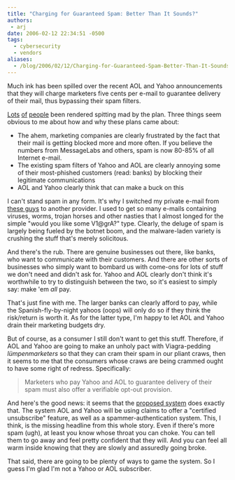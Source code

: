 ```yaml
---
title: "Charging for Guaranteed Spam: Better Than It Sounds?"
authors:
 - arj
date: 2006-02-12 22:34:51 -0500
tags:
  - cybersecurity
  - vendors
aliases:
  - /blog/2006/02/12/Charging-for-Guaranteed-Spam-Better-Than-It-Sounds/
---
```

Much ink has been spilled over the recent AOL and Yahoo announcements that they will charge marketers five cents per e-mail to guarantee delivery of their mail, thus bypassing their spam filters.

[Lots](http://joewilcox.typepad.com/joewilcox/2006/02/you_want_to_cha.html) [of](/images/pages/of.html) [people](http://www.emailbattles.com/archive/battles/spam_aaciejadgb_hg/) been rendered spitting mad by the plan. Three things seem obvious to me about how and why these plans came about:

<!--more-->

* The ahem, marketing companies are clearly frustrated by the fact that their mail is getting blocked more and more often. If you believe the numbers from MessageLabs and others, spam is now 80-85% of all Internet e-mail.
* The existing spam filters of Yahoo and AOL are clearly annoying some of their most-phished customers (read: banks) by blocking their legitimate communications
* AOL and Yahoo clearly think that can make a buck on this

I can't stand spam in any form. It's why I switched my private e-mail from [these guys](http://www.earthlink.net) to another provider. I used to get so many e-mails containing viruses, worms, trojan horses and other nasties that I almost longed for the simple "would you like some V1@grA?" type. Clearly, the deluge of spam is largely being fueled by the botnet boom, and the malware-laden variety is crushing the stuff that's merely solicitous.

And there's the rub. There are genuine businesses out there, like banks, who want to communicate with their customers. And there are other sorts of businesses who simply want to  bombard us with come-ons for lots of stuff we don't need and didn't ask for. Yahoo and AOL clearly don't think it's worthwhile to try to distinguish between the two, so it's easiest to simply say: make 'em _all_ pay.

That's just fine with me. The larger banks can clearly afford to pay, while the Spanish-fly-by-night yahoos (oops) will only do so if they think the risk/return is worth it. As for the latter type, I'm happy to let AOL and Yahoo drain their marketing budgets dry.

But of course, as a consumer I still don't want to get this stuff. Therefore, if AOL and Yahoo are going to make an unholy pact with Viagra-pedding _l&uuml;mpenmarketers_ so that they can cram their spam in our pliant craws, then it seems to me that the consumers whose craws are being crammed ought to have some right of redress. Specifically:

> Marketers who pay Yahoo and AOL to guarantee delivery of their spam must also offer a verifiable opt-out provision.

And here's the good news: it seems that the [proposed system](http://www.goodmailsystems.com/news/pressrelease102605.php) does exactly that. The system AOL and Yahoo will be using claims to offer a "certified unsubscribe" feature, as well as a spammer-authentication system. This, I think, is the missing headline from this whole story. Even if there's more spam (ugh), at least you know whose throat you can choke. You can tell them to go away and feel pretty confident that they will. And you can feel all warm inside knowing that they are slowly and assuredly going broke.

That said, there are going to be plenty of ways to game the system. So I guess I'm glad I'm not a Yahoo or AOL subscriber.
